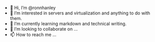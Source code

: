 - 👋 Hi, I’m @ronnhanley
- 👀 I’m interested in servers and virtualization and anything to do with them.
- 🌱 I’m currently learning markdown and technical writing.
- 💞️ I’m looking to collaborate on ...
- 📫 How to reach me ...

<!---
ronnhanley/ronnhanley is a ✨ special ✨ repository because its `README.md` (this file) appears on your GitHub profile.
You can click the Preview link to take a look at your changes.
--->
